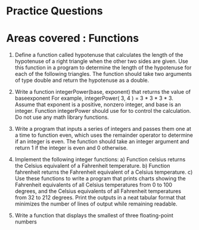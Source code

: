 
# Practice Questions
# Areas covered : Functions



1. Define a function called hypotenuse that calculates the length of the hypotenuse of a right triangle when the other two sides are given. Use this function in a program to determine the length of the hypotenuse for each of the following triangles. The function should take two arguments of type double and return the hypotenuse as a double. 

2. Write a function integerPower(base, exponent) that returns the value of baseexponent For example, integerPower( 3, 4 ) = 3 * 3 * 3 * 3. Assume that exponent is a positive, nonzero integer, and base is an integer. Function integerPower should use for to control the calculation. Do not use any math library functions.


3. Write a program that inputs a series of integers and passes them one at a time to function even, which uses the remainder operator to determine if an integer is even. The function should take an integer argument and return 1 if the integer is even and 0 otherwise. 


4. Implement the following integer functions: 
    a) Function celsius returns the Celsius equivalent of a Fahrenheit temperature.
    b) Function fahrenheit returns the Fahrenheit equivalent of a Celsius temperature.
    c) Use these functions to write a program that prints charts showing the Fahrenheit equivalents of all Celsius temperatures from 0 to 100 degrees, and the Celsius equivalents of all Fahrenheit temperatures from 32 to 212 degrees. Print the outputs in a neat tabular format that minimizes the number of lines of output while remaining readable.

5. Write a function that displays the smallest of three floating-point numbers

